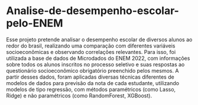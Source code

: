 # Analise-de-desempenho-escolar-pelo-ENEM

Esse projeto pretende analisar o desempenho escolar de diversos alunos ao redor do brasil, realizando uma comparação com diferentes variáveis socioeconômicas e observando correlações relevantes. Para isso, foi utilizada a base de dados de Microdados do ENEM 2022, com informações sobre todos os alunos inscritos no processo seletivo e suas respostas ao questionário socioeconômico obrigatório preenchido pelos mesmos. A partir desses dados, foram aplicadas diversas técnicas diferentes de modelos de dados para previsão da nota de cada estudante, utilizando modelos de tipo regressão, com métodos paramétricos (como Lasso, Ridge) e não paramétricos (como RandomForest, XGBoost).
